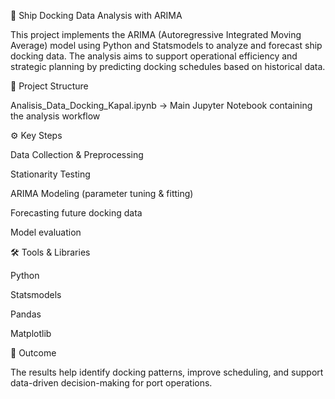 🚢 Ship Docking Data Analysis with ARIMA

This project implements the ARIMA (Autoregressive Integrated Moving Average) model using Python and Statsmodels to analyze and forecast ship docking data. The analysis aims to support operational efficiency and strategic planning by predicting docking schedules based on historical data.

📂 Project Structure

Analisis_Data_Docking_Kapal.ipynb → Main Jupyter Notebook containing the analysis workflow

⚙️ Key Steps

Data Collection & Preprocessing

Stationarity Testing

ARIMA Modeling (parameter tuning & fitting)

Forecasting future docking data

Model evaluation

🛠️ Tools & Libraries

Python

Statsmodels

Pandas

Matplotlib

🎯 Outcome

The results help identify docking patterns, improve scheduling, and support data-driven decision-making for port operations.
